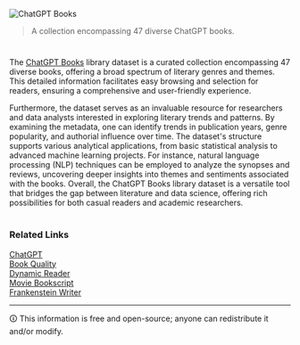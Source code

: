 ![ChatGPT Books](https://github.com/sourceduty/ChatGPT_Books/assets/123030236/b96b1fcc-0ef7-4152-9603-d884904d7e51)

> A collection encompassing 47 diverse ChatGPT books.

#

The [ChatGPT Books](https://www.kaggle.com/datasets/sourceduty/chatgpt-books) library dataset is a curated collection encompassing 47 diverse books, offering a broad spectrum of literary genres and themes. This detailed information facilitates easy browsing and selection for readers, ensuring a comprehensive and user-friendly experience. 

Furthermore, the dataset serves as an invaluable resource for researchers and data analysts interested in exploring literary trends and patterns. By examining the metadata, one can identify trends in publication years, genre popularity, and authorial influence over time. The dataset's structure supports various analytical applications, from basic statistical analysis to advanced machine learning projects. For instance, natural language processing (NLP) techniques can be employed to analyze the synopses and reviews, uncovering deeper insights into themes and sentiments associated with the books. Overall, the ChatGPT Books library dataset is a versatile tool that bridges the gap between literature and data science, offering rich possibilities for both casual readers and academic researchers.

#
### Related Links

[ChatGPT](https://github.com/sourceduty/ChatGPT)
<br>
[Book Quality](https://github.com/sourceduty/Book_Quality)
<br>
[Dynamic Reader](https://github.com/sourceduty/Dynamic_Reader)
<br>
[Movie Bookscript](https://github.com/sourceduty/Movie_Bookscript)
<br>
[Frankenstein Writer](https://github.com/sourceduty/Frankenstein_Writer)

***
🛈 This information is free and open-source; anyone can redistribute it and/or modify.
